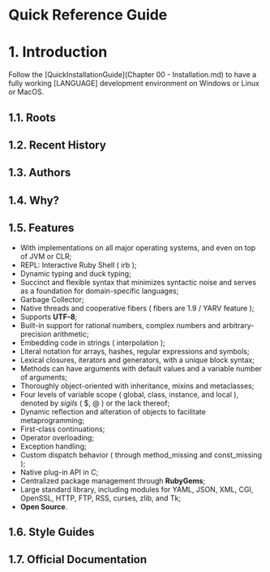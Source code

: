 Quick Reference Guide
=====================

# 1. Introduction

Follow the [QuickInstallationGuide](Chapter 00 - Installation.md) to have a fully working [LANGUAGE] development environment on Windows or Linux or MacOS.

## 1.1. Roots

## 1.2. Recent History

## 1.3. Authors

## 1.4. Why?

## 1.5. Features

- With implementations on all major operating systems, and even on top of JVM or CLR;
- REPL: Interactive Ruby Shell ( irb );
- Dynamic typing and duck typing;
- Succinct and flexible syntax that minimizes syntactic noise and serves as a foundation for domain-specific languages;
- Garbage Collector;
- Native threads and cooperative fibers ( fibers are 1.9 / YARV feature );
- Supports **UTF-8**;
- Built-in support for rational numbers, complex numbers and arbitrary-precision arithmetic;
- Embedding code in strings ( interpolation );
- Literal notation for arrays, hashes, regular expressions and symbols;
- Lexical closures, iterators and generators, with a unique block syntax;
- Methods can have arguments with default values and a variable number of arguments;
- Thoroughly object-oriented with inheritance, mixins and metaclasses;
- Four levels of variable scope ( global, class, instance, and local ), denoted by _sigils_ ( $, @ ) or the lack thereof;
- Dynamic reflection and alteration of objects to facilitate metaprogramming;
- First-class continuations;
- Operator overloading;
- Exception handling;
- Custom dispatch behavior ( through method_missing and const_missing );
- Native plug-in API in C;
- Centralized package management through **RubyGems**;
- Large standard library, including modules for YAML, JSON, XML, CGI, OpenSSL, HTTP, FTP, RSS, curses, zlib, and Tk;
- **Open Source**.

## 1.6. Style Guides

## 1.7. Official Documentation
